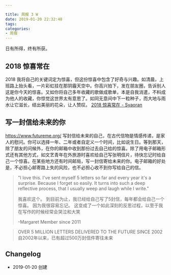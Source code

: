 ```yaml
---

title: 周报 3 W
date: 2019-01-20 22:32:48
tags:
categories:
- 周报
---
```


日有所得，终有所获。

<!--more-->

## 2018 惊喜常在

2018 我将自己的关键词定为惊喜，但这份惊喜中包含了好奇与兴趣。如清晨，上班路上抬头看，一片彩虹挂在那阴霾天空中。你高兴拍下，发在朋友圈，告诉别人这是你今天的惊喜。又如你将自己多年收藏的歌做成歌单，本是自我消遣，不料成为他人的收藏，你惊觉这世界太有意思了。如同无意间中下一粒种子，而大地与雨水让它滋长，结出美丽的花朵，让人赞叹。 [2018 惊喜常在 - Syaoran](https://blog.syaoran.me/blgo/SurprisesIn2018)  

## 写一封信给未来的你



<https://www.futureme.org/> 写封信给未来的自己，在古代信物是情感传递，是家人的慰问。你可以选择一年、二年或者自定义一个时间，比如说生日。等到那天，除了朋友的问候外，在你的邮箱中收到那份过去自己给的惊喜。除了用电子邮箱形式还有其他方式，如文艺青年在外旅游时喜欢给自己写张明信片，待快忘记时给自己一个惊喜。在某些地方还有时间邮局，写一封信寄给未来的你。电子邮箱的好处是，不必担心邮寄路上失的风险，也不必担心收不到你写给自己的信。



> "I love this. I've sent myself 5 letters so far and every year it's a surprise. Because I forget so easily. It turns into such a deep reflective process, that I usually weep and laugh while I write."
>
> 我喜欢这个。 到目前为止，我已经给自己写了5封信，每年都会给自己一个惊喜。 因为我很容易忘记。 这变成了一个如此深刻的反思过程，以至于我在写作的时候经常会哭泣和大笑
>
> -Margaret  Member since 2011



> OVER 5 MILLION LETTERS DELIVERED TO THE FUTURE SINCE 2002
> 自2002年以来，已有超过500万封信件寄往未来

  

## Changelog

- 2019-01-20 创建
